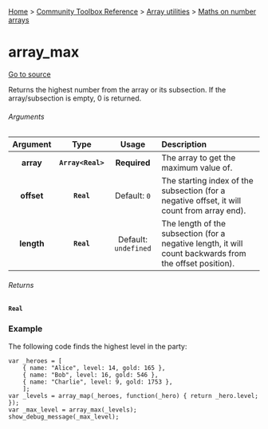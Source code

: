 [Home](/README.md) > [Community Toolbox Reference](/Docs/Reference/Reference.md) > [Array utilities](/Docs/Reference/Groups/ArrayUtils.md) > [Maths on number arrays](/Docs/Reference/Groups/ArrayUtils_Maths.md)

# array_max

[Go to source](/Community%20Toolbox/scripts/utils_CommunityToolboxArray/utils_CommunityToolboxArray.gml#L9)

Returns the highest number from the array or its subsection. If the array/subsection is empty, 0 is returned.

###### Arguments

| Argument | Type | Usage | Description |
|:---:|:---:|:---:|:---|
| **array** | **`Array<Real>`** | **Required** | The array to get the maximum value of. |
| **offset** | **`Real`** | Default: `0` | The starting index of the subsection (for a negative offset, it will count from array end). |
| **length** | **`Real`** | Default: `undefined` | The length of the subsection (for a negative length, it will count backwards from the offset position). |

###### Returns
**`Real`**

### Example

The following code finds the highest level in the party:

```gml
var _heroes = [
    { name: "Alice", level: 14, gold: 165 },
    { name: "Bob", level: 16, gold: 546 },
    { name: "Charlie", level: 9, gold: 1753 },
    ];
var _levels = array_map(_heroes, function(_hero) { return _hero.level; });
var _max_level = array_max(_levels);
show_debug_message(_max_level);
```
